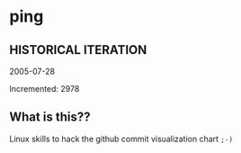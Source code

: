 # ping

## HISTORICAL ITERATION
2005-07-28

Incremented: 2978

## What is this?? 
Linux skills to hack the github commit visualization chart `;-)`
